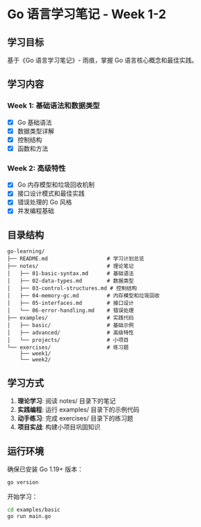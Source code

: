 # Go 语言学习笔记 - Week 1-2

## 学习目标

基于《Go 语言学习笔记》- 雨痕，掌握 Go 语言核心概念和最佳实践。

## 学习内容

### Week 1: 基础语法和数据类型

- [x] Go 基础语法
- [x] 数据类型详解
- [x] 控制结构
- [x] 函数和方法

### Week 2: 高级特性

- [x] Go 内存模型和垃圾回收机制
- [x] 接口设计模式和最佳实践
- [x] 错误处理的 Go 风格
- [x] 并发编程基础

## 目录结构

```
go-learning/
├── README.md                   # 学习计划总览
├── notes/                      # 理论笔记
│   ├── 01-basic-syntax.md      # 基础语法
│   ├── 02-data-types.md        # 数据类型
│   ├── 03-control-structures.md # 控制结构
│   ├── 04-memory-gc.md         # 内存模型和垃圾回收
│   ├── 05-interfaces.md        # 接口设计
│   └── 06-error-handling.md    # 错误处理
├── examples/                   # 实践代码
│   ├── basic/                  # 基础示例
│   ├── advanced/               # 高级特性
│   └── projects/               # 小项目
└── exercises/                  # 练习题
    ├── week1/
    └── week2/
```

## 学习方式

1. **理论学习**: 阅读 notes/ 目录下的笔记
2. **实践编程**: 运行 examples/ 目录下的示例代码
3. **动手练习**: 完成 exercises/ 目录下的练习题
4. **项目实战**: 构建小项目巩固知识

## 运行环境

确保已安装 Go 1.19+ 版本：

```bash
go version
```

开始学习：

```bash
cd examples/basic
go run main.go
```
